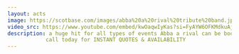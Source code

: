 ```yaml
---
layout: acts
image: https://scotbase.com/images/abba%20a%20rival%20tribute%20band.jpg?crc=18959387
video_src: https://www.youtube.com/embed/kwOaqwIyKas?si=FyAYW6OFKMdkuAjb
description: a huge hit for all types of events Abba a rival can be booked as a duo or four piece tribute show.  Re-live the music of Abba as it is brought to life from  scotbase entertainments abba tribute  acts. with exceptional live vocals and harmonies so close to the real abba sound, if you close your eyes you'll be transported back to the seventies.  performing all the Abba hits, lots of Party music, with lots  of costumes and lots of fun abba a rival are a sure-fire hit. <hr>
            call today for INSTANT QUOTES & AVAILABILITY
---
```

